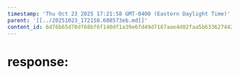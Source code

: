 ```yaml
---
timestamp: 'Thu Oct 23 2025 17:21:58 GMT-0400 (Eastern Daylight Time)'
parent: '[[../20251023_172158.608573eb.md]]'
content_id: 6d76b65d70df68bf6f140df1a39e6fd49d7167aae4d02faa5b63362744266256
---
```


# response:
